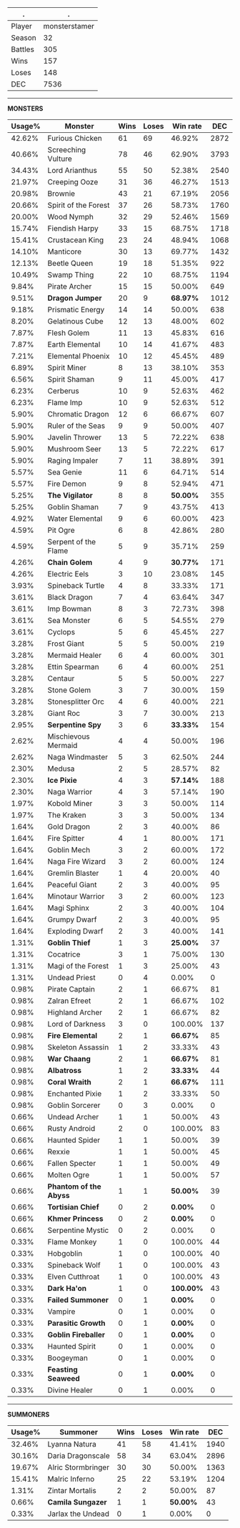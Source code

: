 .|.
|-|-
Player|monsterstamer
Season|32
Battles|305
Wins|157
Loses|148
DEC|7536

---
**MONSTERS**

Usage%|Monster|Wins|Loses|Win rate|DEC|
-|-|-|-|-|-|
42.62%|Furious Chicken|61|69|46.92%|2872|
40.66%|Screeching Vulture|78|46|62.90%|3793|
34.43%|Lord Arianthus|55|50|52.38%|2540|
21.97%|Creeping Ooze|31|36|46.27%|1513|
20.98%|Brownie|43|21|67.19%|2056|
20.66%|Spirit of the Forest|37|26|58.73%|1760|
20.00%|Wood Nymph|32|29|52.46%|1569|
15.74%|Fiendish Harpy|33|15|68.75%|1718|
15.41%|Crustacean King|23|24|48.94%|1068|
14.10%|Manticore|30|13|69.77%|1432|
12.13%|Beetle Queen|19|18|51.35%|922|
10.49%|Swamp Thing|22|10|68.75%|1194|
9.84%|Pirate Archer|15|15|50.00%|649|
9.51%|**Dragon Jumper**|20|9|**68.97%**|1012|
9.18%|Prismatic Energy|14|14|50.00%|638|
8.20%|Gelatinous Cube|12|13|48.00%|602|
7.87%|Flesh Golem|11|13|45.83%|616|
7.87%|Earth Elemental|10|14|41.67%|483|
7.21%|Elemental Phoenix|10|12|45.45%|489|
6.89%|Spirit Miner|8|13|38.10%|353|
6.56%|Spirit Shaman|9|11|45.00%|417|
6.23%|Cerberus|10|9|52.63%|462|
6.23%|Flame Imp|10|9|52.63%|512|
5.90%|Chromatic Dragon|12|6|66.67%|607|
5.90%|Ruler of the Seas|9|9|50.00%|407|
5.90%|Javelin Thrower|13|5|72.22%|638|
5.90%|Mushroom Seer|13|5|72.22%|617|
5.90%|Raging Impaler|7|11|38.89%|391|
5.57%|Sea Genie|11|6|64.71%|514|
5.57%|Fire Demon|9|8|52.94%|471|
5.25%|**The Vigilator**|8|8|**50.00%**|355|
5.25%|Goblin Shaman|7|9|43.75%|413|
4.92%|Water Elemental|9|6|60.00%|423|
4.59%|Pit Ogre|6|8|42.86%|280|
4.59%|Serpent of the Flame|5|9|35.71%|259|
4.26%|**Chain Golem**|4|9|**30.77%**|171|
4.26%|Electric Eels|3|10|23.08%|145|
3.93%|Spineback Turtle|4|8|33.33%|171|
3.61%|Black Dragon|7|4|63.64%|347|
3.61%|Imp Bowman|8|3|72.73%|398|
3.61%|Sea Monster|6|5|54.55%|279|
3.61%|Cyclops|5|6|45.45%|227|
3.28%|Frost Giant|5|5|50.00%|219|
3.28%|Mermaid Healer|6|4|60.00%|301|
3.28%|Ettin Spearman|6|4|60.00%|251|
3.28%|Centaur|5|5|50.00%|227|
3.28%|Stone Golem|3|7|30.00%|159|
3.28%|Stonesplitter Orc|4|6|40.00%|221|
3.28%|Giant Roc|3|7|30.00%|213|
2.95%|**Serpentine Spy**|3|6|**33.33%**|154|
2.62%|Mischievous Mermaid|4|4|50.00%|196|
2.62%|Naga Windmaster|5|3|62.50%|244|
2.30%|Medusa|2|5|28.57%|82|
2.30%|**Ice Pixie**|4|3|**57.14%**|188|
2.30%|Naga Warrior|4|3|57.14%|190|
1.97%|Kobold Miner|3|3|50.00%|114|
1.97%|The Kraken|3|3|50.00%|134|
1.64%|Gold Dragon|2|3|40.00%|86|
1.64%|Fire Spitter|4|1|80.00%|171|
1.64%|Goblin Mech|3|2|60.00%|172|
1.64%|Naga Fire Wizard|3|2|60.00%|124|
1.64%|Gremlin Blaster|1|4|20.00%|40|
1.64%|Peaceful Giant|2|3|40.00%|95|
1.64%|Minotaur Warrior|3|2|60.00%|123|
1.64%|Magi Sphinx|2|3|40.00%|104|
1.64%|Grumpy Dwarf|2|3|40.00%|95|
1.64%|Exploding Dwarf|2|3|40.00%|141|
1.31%|**Goblin Thief**|1|3|**25.00%**|37|
1.31%|Cocatrice|3|1|75.00%|130|
1.31%|Magi of the Forest|1|3|25.00%|43|
1.31%|Undead Priest|0|4|0.00%|0|
0.98%|Pirate Captain|2|1|66.67%|81|
0.98%|Zalran Efreet|2|1|66.67%|102|
0.98%|Highland Archer|2|1|66.67%|82|
0.98%|Lord of Darkness|3|0|100.00%|137|
0.98%|**Fire Elemental**|2|1|**66.67%**|85|
0.98%|Skeleton Assassin|1|2|33.33%|43|
0.98%|**War Chaang**|2|1|**66.67%**|81|
0.98%|**Albatross**|1|2|**33.33%**|44|
0.98%|**Coral Wraith**|2|1|**66.67%**|111|
0.98%|Enchanted Pixie|1|2|33.33%|50|
0.98%|Goblin Sorcerer|0|3|0.00%|0|
0.66%|Undead Archer|1|1|50.00%|43|
0.66%|Rusty Android|2|0|100.00%|83|
0.66%|Haunted Spider|1|1|50.00%|39|
0.66%|Rexxie|1|1|50.00%|45|
0.66%|Fallen Specter|1|1|50.00%|49|
0.66%|Molten Ogre|1|1|50.00%|57|
0.66%|**Phantom of the Abyss**|1|1|**50.00%**|39|
0.66%|**Tortisian Chief**|0|2|**0.00%**|0|
0.66%|**Khmer Princess**|0|2|**0.00%**|0|
0.66%|Serpentine Mystic|0|2|0.00%|0|
0.33%|Flame Monkey|1|0|100.00%|44|
0.33%|Hobgoblin|1|0|100.00%|40|
0.33%|Spineback Wolf|1|0|100.00%|43|
0.33%|Elven Cutthroat|1|0|100.00%|43|
0.33%|**Dark Ha'on**|1|0|**100.00%**|43|
0.33%|**Failed Summoner**|0|1|**0.00%**|0|
0.33%|Vampire|0|1|0.00%|0|
0.33%|**Parasitic Growth**|0|1|**0.00%**|0|
0.33%|**Goblin Fireballer**|0|1|**0.00%**|0|
0.33%|Haunted Spirit|0|1|0.00%|0|
0.33%|Boogeyman|0|1|0.00%|0|
0.33%|**Feasting Seaweed**|0|1|**0.00%**|0|
0.33%|Divine Healer|0|1|0.00%|0|

---
**SUMMONERS**

Usage%|Summoner|Wins|Loses|Win rate|DEC|
-|-|-|-|-|-|
32.46%|Lyanna Natura|41|58|41.41%|1940|
30.16%|Daria Dragonscale|58|34|63.04%|2896|
19.67%|Alric Stormbringer|30|30|50.00%|1363|
15.41%|Malric Inferno|25|22|53.19%|1204|
1.31%|Zintar Mortalis|2|2|50.00%|87|
0.66%|**Camila Sungazer**|1|1|**50.00%**|43|
0.33%|Jarlax the Undead|0|1|0.00%|0|
